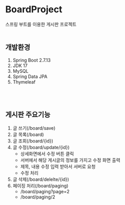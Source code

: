 # BoardProject
스프링 부트를 이용한 게시판 프로젝트
<br>
<br>
## 개발환경
1. Spring Boot 2.7.13
2. JDK 17
3. MySQL
4. Spring  Data JPA
5. Thymeleaf
<br>
<br>

## 게시판 주요기능

1. 글 쓰기(/board/save)
2. 글 목록(/board)
3. 글 조회(/board/{id})
4. 글 수정(/board/update/{id})
    + 상세화면에서 수정 버튼 클릭
    + 서버에서 해당 게시글의 정보를 가지고 수정 화면 출력
    + 제목, 내용 수정 입력 받아서 서버로 요청
    + 수정 처리
5. 글 삭제(/board/delelte/{id})
6. 페이징 처리(/board/paging)
    + /board/paging?page=2
    + /board/paging/2
